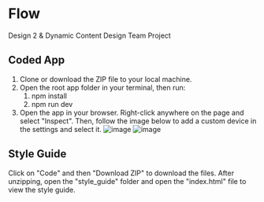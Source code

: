 # Flow
Design 2 & Dynamic Content Design Team Project


## Coded App
1. Clone or download the ZIP file to your local machine.
2. Open the root app folder in your terminal, then run:
   1. npm install
   2. npm run dev
3. Open the app in your browser. Right-click anywhere on the page and select "Inspect". Then, follow the image below to add a custom device in the settings and select it.
![image](https://github.com/user-attachments/assets/5faed23d-462e-4d8f-838c-6d69e163bb12)
![image](https://github.com/user-attachments/assets/35c4bd48-134d-4179-96f4-ccd4cb2e1103)


## Style Guide
Click on "Code" and then "Download ZIP" to download the files. After unzipping, open the "style_guide" folder and open the "index.html" file to view the style guide.
